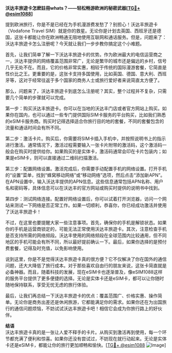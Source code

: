 **沃达丰旅遊卡怎麽註冊whats？——轻松畅游欧洲的秘密武器[[TG💪+ @esim1088](https://t.me/s/esim1088)]**

提到欧洲旅行，你是不是已经在为手机漫游费发愁了？别担心！沃达丰旅遊卡（Vodafone Travel SIM）就是你的救星。无论你是计划去英国、西班牙还是德国，这张卡都能让你在欧洲畅通无阻地使用互联网和通话服务。但是，问题来了：沃达丰旅遊卡怎么注册呢？今天就让我们一步步教你搞定这个小难题。

首先，让我们简单了解一下沃达丰旅遊卡的优势。作为欧洲最大的电信运营商之一，沃达丰提供的网络覆盖范围非常广，无论是繁华的城市还是偏远的乡村，信号几乎无处不在。而且，它的价格非常实惠，相较于传统的国际漫游套餐，它简直是性价比之王。更重要的是，这张卡支持多国使用，比如英国、德国、意大利、西班牙等，这对于经常往返于多个国家的商务人士或旅行爱好者来说简直太方便了。

那么，问题来了，沃达丰旅遊卡到底怎么注册呢？其实，整个过程并不复杂，只需要几个简单的步骤就可以完成。

第一步：购买沃达丰旅遊卡。你可以在当地的沃达丰门店或者官方网站上购买。如果你在国内，也可以通过一些专门提供国际SIM卡服务的平台购买，比如我们熟悉的eSIM卡服务商。购买时记得选择适合你旅行目的地的套餐，不同的套餐包含的流量和通话时间会有所不同。

第二步：激活卡片。购买后，你需要将SIM卡插入手机中，并按照说明书上的指示进行激活。通常情况下，激活过程需要输入一张卡片附带的激活码，这个激活码一般会在购买时提供给你。如果购买的是实体卡，激活码通常会印在卡片包装内；如果是eSIM卡，则可以直接通过二维码扫描激活。

第三步：配置网络设置。激活完成后，你需要手动配置手机的网络设置。打开手机的“设置”菜单，找到“蜂窝移动网络”或“移动网络”选项，然后点击“添加新APN”。在APN设置中，输入沃达丰提供的APN信息。这些信息通常包括APN名称、用户名和密码等，具体信息可以在沃达丰的官方网站或购买时提供的说明书中找到。

第四步：测试网络连接。配置好网络设置后，你可以试着打开浏览器，访问一个网站来测试一下网络是否正常工作。如果一切顺利，恭喜你，你已经成功激活并使用了沃达丰旅遊卡！

不过，在这里也要提醒大家一些注意事项。首先，确保你的手机是解锁状态。如果你的手机是运营商锁定的，可能无法正常使用沃达丰旅遊卡。其次，注意检查手机是否支持所需的网络频段。沃达丰使用的网络频段在全球范围内比较通用，但不同地区的手机可能会有所不同，所以最好提前确认一下。最后，如果你选择的是预付费套餐，记得及时充值，以免影响使用。

说到这里，你是不是觉得沃达丰旅遊卡真的很方便？它不仅解决了你在国外的通信问题，还大大降低了旅行成本。对于那些喜欢自由行的朋友来说，这张卡简直就是必备神器。而且，随着科技的发展，现在eSIM卡也逐渐普及，像eSIM1088这样的服务平台提供了更多便捷的选择。无论是实体卡还是eSIM卡，都可以让你随时随地保持联系，享受无忧无虑的旅行体验。

最后，让我们再总结一下沃达丰旅遊卡的优点：覆盖范围广、价格实惠、操作简单。无论你是商务出差还是休闲旅游，它都能满足你的需求。如果你还在为出国旅行的通信问题烦恼，不妨试试沃达丰旅遊卡吧！相信它会成为你旅行路上的好伙伴。

**结语**  
沃达丰旅遊卡真的是一张让人爱不释手的卡片。从购买到激活再到使用，每一个环节都充满了便利和惊喜。如果你还没有尝试过，不妨现在就行动起来。无论是实体卡还是eSIM卡，都能让你的旅行更加顺畅和愉快。[[TG💪+ @esim1088](https://t.me/s/esim1088) ![Image](https://i.postimg.cc/4NQfJmqS/Snipaste-2025-05-13-00-14-12.png)]